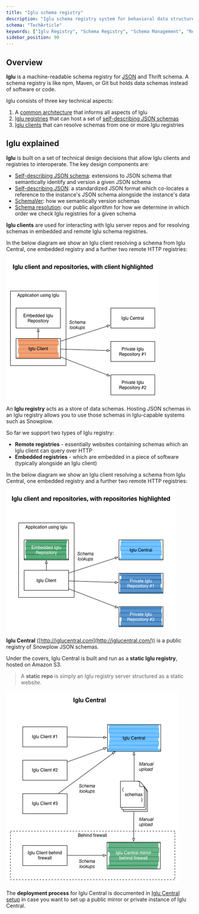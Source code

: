 ```yaml
---
title: "Iglu schema registry"
description: "Iglu schema registry system for behavioral data structure management and validation workflows."
schema: "TechArticle"
keywords: ["Iglu Registry", "Schema Registry", "Schema Management", "Registry System", "Schema Repository", "Data Schemas"]
sidebar_position: 90
---
```


## Overview

**Iglu** is a machine-readable schema registry for [JSON](http://json-schema.org/) and Thrift schema. A schema registry is like npm, Maven, or Git but holds data schemas instead of software or code.

Iglu consists of three key technical aspects:

1. A [common architecture](/docs/api-reference/iglu/common-architecture/index.md) that informs all aspects of Iglu
2. [Iglu registries](/docs/api-reference/iglu/iglu-repositories/index.md) that can host a set of [self-describing JSON schemas](/docs/api-reference/iglu/common-architecture/self-describing-json-schemas/index.md)
3. [Iglu clients](/docs/api-reference/iglu/iglu-clients/index.md) that can resolve schemas from one or more Iglu registries

## Iglu explained

**Iglu** is built on a set of technical design decisions that allow Iglu clients and registries to interoperate. The key design components are:

- [Self-describing JSON schema](/docs/api-reference/iglu/common-architecture/self-describing-json-schemas/index.md): extensions to JSON schema that semantically identify and version a given JSON schema
- [Self-describing JSON](/docs/api-reference/iglu/common-architecture/self-describing-jsons/index.md): a standardized JSON format which co-locates a reference to the instance's JSON schema alongside the instance's data
- [SchemaVer](/docs/api-reference/iglu/common-architecture/schemaver/index.md): how we semantically version schemas
- [Schema resolution](/docs/api-reference/iglu/common-architecture/schema-resolution/index.md): our public algorithm for how we determine in which order we check Iglu registries for a given schema

**Iglu clients** are used for interacting with Iglu server repos and for resolving schemas in embedded and remote Iglu schema registries.

In the below diagram we show an Iglu client resolving a schema from Iglu Central, one embedded registry and a further two remote HTTP registries:

![Iglu client](images/iglu-clients.png)

An **Iglu registry** acts as a store of data schemas. Hosting JSON schemas in an Iglu registry allows you to use those schemas in Iglu-capable systems such as Snowplow.

So far we support two types of Iglu registry:

- **Remote registries** - essentially websites containing schemas which an Iglu client can query over HTTP
- **Embedded registries** - which are embedded in a piece of software (typically alongside an Iglu client)

In the below diagram we show an Iglu client resolving a schema from Iglu Central, one embedded registry and a further two remote HTTP registries:

![Iglu repositories](images/iglu-repos.png)

**Iglu Central** ([http://iglucentral.com](http://iglucentral.com/)) is a public registry of Snowplow JSON schemas.

Under the covers, Iglu Central is built and run as a **static Iglu registry**, hosted on Amazon S3.

> A **static repo** is simply an Iglu registry server structured as a static website.

![Iglu Central](images/iglu-central.png)

The **deployment process** for Iglu Central is documented in [Iglu Central setup](/docs/api-reference/iglu/iglu-central-setup/index.md) in case you want to set up a public mirror or private instance of Iglu Central.
